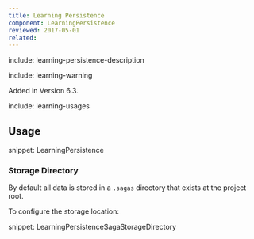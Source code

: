 ```yaml
---
title: Learning Persistence
component: LearningPersistence
reviewed: 2017-05-01
related:
---
```


include: learning-persistence-description

include: learning-warning

Added in Version 6.3.

include: learning-usages


## Usage

snippet: LearningPersistence


### Storage Directory

By default all data is stored in a `.sagas` directory that exists at the project root.

To configure the storage location:

snippet: LearningPersistenceSagaStorageDirectory